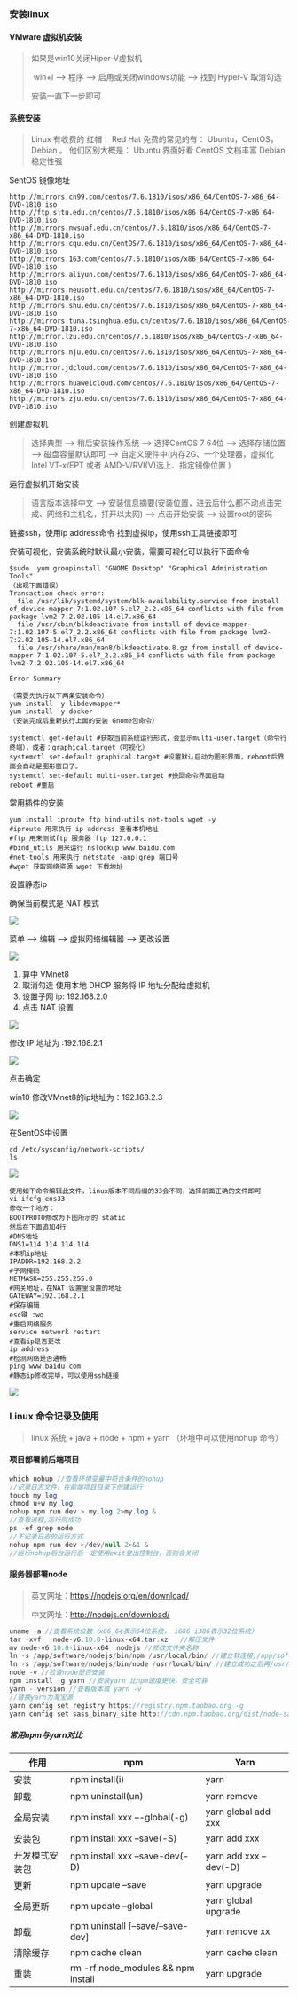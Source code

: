 ### 安装linux

#### VMware 虚拟机安装

> 如果是win10关闭Hiper-V虚拟机
>
> ​	win+i --> 程序  -->  启用或关闭windows功能  --> 找到 Hyper-V 取消勾选
>
> 安装一直下一步即可

#### 系统安装

> Linux 有收费的 红帽： Red Hat
> 免费的常见的有： Ubuntu，CentOS，Debian 。
> 他们区别大概是：
> Ubuntu 界面好看
> CentOS 文档丰富
> Debian 稳定性强

SentOS 镜像地址

``` text
http://mirrors.cn99.com/centos/7.6.1810/isos/x86_64/CentOS-7-x86_64-DVD-1810.iso
http://ftp.sjtu.edu.cn/centos/7.6.1810/isos/x86_64/CentOS-7-x86_64-DVD-1810.iso
http://mirrors.nwsuaf.edu.cn/centos/7.6.1810/isos/x86_64/CentOS-7-x86_64-DVD-1810.iso
http://mirrors.cqu.edu.cn/CentOS/7.6.1810/isos/x86_64/CentOS-7-x86_64-DVD-1810.iso
http://mirrors.163.com/centos/7.6.1810/isos/x86_64/CentOS-7-x86_64-DVD-1810.iso
http://mirrors.aliyun.com/centos/7.6.1810/isos/x86_64/CentOS-7-x86_64-DVD-1810.iso
http://mirrors.neusoft.edu.cn/centos/7.6.1810/isos/x86_64/CentOS-7-x86_64-DVD-1810.iso
http://mirrors.shu.edu.cn/centos/7.6.1810/isos/x86_64/CentOS-7-x86_64-DVD-1810.iso
http://mirrors.tuna.tsinghua.edu.cn/centos/7.6.1810/isos/x86_64/CentOS-7-x86_64-DVD-1810.iso
http://mirror.lzu.edu.cn/centos/7.6.1810/isos/x86_64/CentOS-7-x86_64-DVD-1810.iso
http://mirrors.nju.edu.cn/centos/7.6.1810/isos/x86_64/CentOS-7-x86_64-DVD-1810.iso
http://mirror.jdcloud.com/centos/7.6.1810/isos/x86_64/CentOS-7-x86_64-DVD-1810.iso
http://mirrors.huaweicloud.com/centos/7.6.1810/isos/x86_64/CentOS-7-x86_64-DVD-1810.iso
http://mirrors.zju.edu.cn/centos/7.6.1810/isos/x86_64/CentOS-7-x86_64-DVD-1810.iso
```

创建虚拟机

> 选择典型 -->  稍后安装操作系统 -->  选择CentOS 7 64位 -->  选择存储位置 -->  磁盘容量默认即可 -->  自定义硬件中(内存2G、一个处理器，虚拟化 Intel VT-x/EPT 或者 AMD-V/RVI(V)选上、指定镜像位置 )

运行虚拟机开始安装

> 语言版本选择中文 -->  安装信息摘要(安装位置，进去后什么都不动点击完成、网络和主机名，打开以太网) -->  点击开始安装 -->  设置root的密码

链接ssh，使用ip address命令 找到虚拟ip，使用ssh工具链接即可

安装可视化，安装系统时默认最小安装，需要可视化可以执行下面命令

``` shell
$sudo  yum groupinstall "GNOME Desktop" "Graphical Administration Tools"
（出现下面错误）
Transaction check error:
  file /usr/lib/systemd/system/blk-availability.service from install of device-mapper-7:1.02.107-5.el7_2.2.x86_64 conflicts with file from package lvm2-7:2.02.105-14.el7.x86_64
  file /usr/sbin/blkdeactivate from install of device-mapper-7:1.02.107-5.el7_2.2.x86_64 conflicts with file from package lvm2-7:2.02.105-14.el7.x86_64
  file /usr/share/man/man8/blkdeactivate.8.gz from install of device-mapper-7:1.02.107-5.el7_2.2.x86_64 conflicts with file from package lvm2-7:2.02.105-14.el7.x86_64
 
Error Summary

（需要先执行以下两条安装命令）
yum install -y libdevmapper*
yum install -y docker
（安装完成后重新执行上面的安装 Gnome包命令）

systemctl get-default #获取当前系统运行形式，会显示multi-user.target（命令行终端），或者：graphical.target（可视化）
systemctl set-default graphical.target #设置默认启动为图形界面，reboot后界面会自动是图形窗口了。
systemctl set-default multi-user.target #换回命令界面启动
reboot #重启
```

常用插件的安装

``` shell
yum install iproute ftp bind-utils net-tools wget -y
#iproute 用来执行 ip address 查看本机地址
#ftp 用来测试ftp 服务器 ftp 127.0.0.1
#bind_utils 用来运行 nslookup www.baidu.com
#net-tools 用来执行 netstate -anp|grep 端口号
#wget 获取网络资源 wget 下载地址
```

设置静态ip

确保当前模式是 NAT 模式

![](/imgs/9152.png)

菜单 --> 编辑 --> 虚拟网络编辑器 --> 更改设置

![](/imgs/9153.png)

1. 算中 VMnet8
2. 取消勾选 使用本地 DHCP 服务将 IP 地址分配给虚拟机
3. 设置子网 ip: 192.168.2.0
4. 点击 NAT 设置

![](/imgs/9154.png)

修改 IP 地址为 :192.168.2.1

![](/imgs/9155.png)

点击确定

win10 修改VMnet8的ip地址为：192.168.2.3

![](/imgs/ip-update.gif)

在SentOS中设置

``` shell
cd /etc/sysconfig/network-scripts/
ls
```

![](/imgs/9161.png)

``` shell
使用如下命令编辑此文件，linux版本不同后缀的33会不同，选择前面正确的文件即可
vi ifcfg-ens33
修改一个地方：
BOOTPROTO修改为下图所示的 static
然后在下面追加4行
#DNS地址
DNS1=114.114.114.114
#本机ip地址   
IPADDR=192.168.2.2      
#子网掩码
NETMASK=255.255.255.0
#网关地址，在NAT 设置里设置的地址
GATEWAY=192.168.2.1
#保存编辑
esc键 :wq
#重启网络服务
service network restart
#查看ip是否更改
ip address
#检测网络是否通畅
ping www.baidu.com
#静态ip修改完毕，可以使用ssh链接
```

![](/imgs/9162.png)

### Linux 命令记录及使用

> linux 系统 + java + node + npm + yarn （环境中可以使用nohup 命令）

#### 项目部署前后端项目

``` java
which nohup //查看环境变量中符合条件的nohup
//记录日志文件，在前端项目目录下创建运行
touch my.log
chmod u+w my.log
nohup npm run dev > my.log 2>my.log &
//查看进程,运行则成功
ps -ef|grep node
//不记录日志的运行方式
nohup npm run dev >/dev/null 2>&1 &
//运行nohup后台运行后一定使用exit登出控制台，否则会关闭
```

#### 服务器部署node

> 英文网址：https://nodejs.org/en/download/
>
>  中文网址：http://nodejs.cn/download/

``` java
uname -a //查看系统位数（x86_64表示64位系统， i686 i386表示32位系统）
tar -xvf   node-v6.10.0-linux-x64.tar.xz   //解压文件
mv node-v6.10.0-linux-x64  nodejs //修改文件夹名称
ln -s /app/software/nodejs/bin/npm /usr/local/bin/ //建立软连接,/app/software 是node的文件目录
ln -s /app/software/nodejs/bin/node /usr/local/bin/ //建立成功之后再/usr/local/bin下查看，如果为红色说明没有建立正确，删除并重新建立
node -v //检查node是否安装
npm install -g yarn //安装yarn 比npm速度更快，安全可靠
yarn --version //查看版本或 yarn -v
//替换yarn为淘宝源
yarn config set registry https://registry.npm.taobao.org -g 
yarn config set sass_binary_site http://cdn.npm.taobao.org/dist/node-sass -g
```

##### 常用npm与yarn对比

| 作用           | npm                                | Yarn                  |
| -------------- | ---------------------------------- | --------------------- |
| 安装           | npm install(i)                     | yarn                  |
| 卸载           | npm uninstall(un)                  | yarn remove           |
| 全局安装       | npm install xxx –-global(-g)       | yarn global add xxx   |
| 安装包         | npm install xxx –save(-S)          | yarn add xxx          |
| 开发模式安装包 | npm install xxx –save-dev(-D)      | yarn add xxx –dev(-D) |
| 更新           | npm update –save                   | yarn upgrade          |
| 全局更新       | npm update –global                 | yarn global upgrade   |
| 卸载           | npm uninstall [–save/–save-dev]    | yarn remove xx        |
| 清除缓存       | npm cache clean                    | yarn cache clean      |
| 重装           | rm -rf node_modules && npm install | yarn upgrade          |

